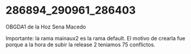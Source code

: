 # 286894_290961_286403
OBGDA1 de la Hoz Sena Macedo

Importante: la rama mainaux2 es la rama default. El motivo de crearla fue porque a la hora de subir la release 2 teniamos 75 conflictos.
